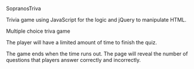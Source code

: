 SopranosTriva

Trivia game using JavaScript for the logic and jQuery to manipulate HTML.

Multiple choice triva game

The player will have a limited amount of time to finish the quiz.

The game ends when the time runs out. The page will reveal the number of questions that players answer correctly and incorrectly.


